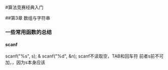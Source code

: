 #算法竞赛经典入门

##第3章 数组与字符串

### 一些常用函数的总结

#### scanf
  scanf("%s", s); & scanf("%d", &n);
  scanf不读取空，TAB和回车符
  前者s前不可加，，因为s本身应该 
